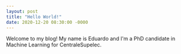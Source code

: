 ```yaml
---
layout: post
title: "Hello World!"
date: 2020-12-20 08:30:00 -0000
---
```

Welcome to my blog! My name is Eduardo and I'm a PhD candidate in Machine Learning for CentraleSupelec.

